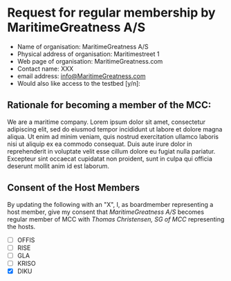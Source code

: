 # Request for regular membership by MaritimeGreatness A/S

* Name of organisation: MaritimeGreatness A/S
* Physical address of organisation: Maritimestreet 1
* Web page of organisation: MaritimeGreatness.com
* Contact name: XXX
* email address: info@MaritimeGreatness.com
* Would also like access to the testbed [y/n]:

## Rationale for becoming a member of the MCC:
We are a maritime company. Lorem ipsum dolor sit amet, consectetur adipiscing elit, sed do eiusmod tempor 
incididunt ut labore et dolore magna aliqua. Ut enim ad minim veniam, quis nostrud exercitation ullamco 
laboris nisi ut aliquip ex ea commodo consequat. Duis aute irure dolor in reprehenderit in voluptate velit
esse cillum dolore eu fugiat nulla pariatur. Excepteur sint occaecat cupidatat non proident, sunt in culpa 
qui officia deserunt mollit anim id est laborum.

## Consent of the Host Members
By updating the following with an "X", I, as boardmember representing a host member, give my consent that 
*MaritimeGreatness A/S* becomes regular member of MCC with *Thomas Christensen, SG of MCC* representing the
hosts.
- [ ] OFFIS
- [ ] RISE
- [ ] GLA
- [ ] KRISO
- [X] DIKU
